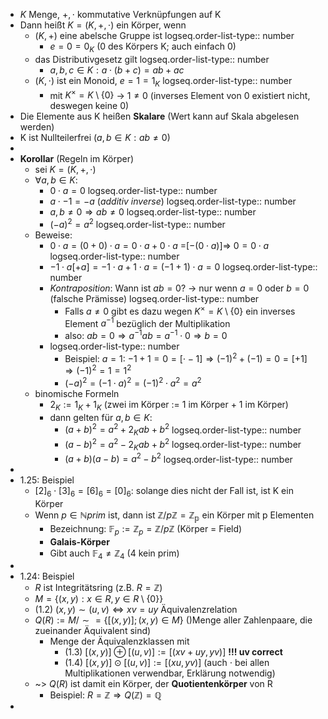 - $K$ Menge, $+,\cdot$ kommutative Verknüpfungen auf K
- Dann heißt $K=(K,+,\cdot)$ ein Körper, wenn
	- $(K,+)$ eine abelsche Gruppe ist
	  logseq.order-list-type:: number
		- $e=0=0_{K}$ (0 des Körpers K; auch einfach 0)
	- das Distributivgesetz gilt
	  logseq.order-list-type:: number
		- $a,b,c\in K:a\cdot(b+c)=ab+ac$
	- $(K,\cdot)$ ist ein Monoid, $e=1=1_{K}$
	  logseq.order-list-type:: number
		- mit $K^{\times}=K\setminus\lbrace0\rbrace$ -> $1\neq0$ (inverses Element von 0 existiert nicht, deswegen keine 0)
- Die Elemente aus K heißen **Skalare** (Wert kann auf Skala abgelesen werden)
- K ist Nullteilerfrei ($a,b\in K:ab\neq0$)
-
- **Korollar** (Regeln im Körper)
	- sei $K=(K,+,\cdot)$
	- $\forall a,b\in K:$
		- $0\cdot a=0$
		  logseq.order-list-type:: number
		- $a\cdot-1=-a$ (*additiv inverse*)
		  logseq.order-list-type:: number
		- $a,b\neq0\Rightarrow ab\neq0$
		  logseq.order-list-type:: number
		- $(-a)^2=a^2$
		  logseq.order-list-type:: number
	- Beweise:
		- $0\cdot a=(0+0)\cdot a=0\cdot a+0\cdot a$ =[$-(0\cdot a)$]=> $0=0\cdot a$
		  logseq.order-list-type:: number
		- $-1\cdot a[+a]=-1\cdot a+1\cdot a=(-1+1)\cdot a=0$
		  logseq.order-list-type:: number
		- *Kontraposition*: Wann ist $ab=0$? -> nur wenn $a=0$ oder $b=0$ (falsche Prämisse)
		  logseq.order-list-type:: number
			- Falls $a\neq0$ gibt es dazu wegen $K^{\times}=K\setminus\lbrace0\rbrace$ ein inverses Element $a^{-1}$ bezüglich der Multiplikation
			- also: $ab=0\Rightarrow a^{-1}ab=a^{-1}\cdot0\Rightarrow b=0$
		- logseq.order-list-type:: number
			- Beispiel: $a=1$: $-1+1=0=[\cdot-1]\Rightarrow(-1)^2+(-1)=0=[+1]\Rightarrow(-1)^2=1=1^2$
			- $(-a)^2=(-1\cdot a)^2=(-1)^2\cdot a^2=a^2$
	- binomische Formeln
		- $2_{K}:=1_{K}+1_{K}$ (zwei im Körper := 1 im Körper + 1 im Körper)
		- dann gelten für $a,b\in K$:
			- $(a+b)^2=a^2+2_{K}ab+b^2$
			  logseq.order-list-type:: number
			- $(a-b)^2=a^2-2_{K}ab+b^2$
			  logseq.order-list-type:: number
			- $(a+b)(a-b)=a^2-b^2$
			  logseq.order-list-type:: number
-
- 1.25: Beispiel
	- $[2]_6\cdot[3]_6=[6]_6=[0]_6$: solange dies nicht der Fall ist, ist K ein Körper
	- Wenn $p\in\mathbb{N}prim$ ist, dann ist $\mathbb{Z}/p\mathbb{Z}=\mathbb{Z_{p}}$ ein Körper mit p Elementen
		- Bezeichnung: $\mathbb{F}_p:=\mathbb{Z}_{p}=\mathbb{Z}/p\mathbb{Z}$ (Körper = Field)
		- **Galais-Körper**
		- Gibt auch $\mathbb{F}_4\neq\mathbb{Z}_4$ (4 kein prim)
-
- 1.24: Beispiel
	- $R$ ist Integritätsring (z.B. $R=\mathbb{Z}$)
	- $M=\lbrace(x,y):x\in R,y\in R\setminus\lbrace0\rbrace\rbrace$
	- (1.2) $(x,y)\sim(u,v)\Leftrightarrow xv=uy$ Äquivalenzrelation
	- $Q(R):=M/\sim=\lbrace[(x,y)];(x,y)\in M\rbrace$ ()Menge aller Zahlenpaare, die zueinander Äquivalent sind)
		- Menge der Äquivalenzklassen mit
			- (1.3) $[(x,y)]\oplus[(u,v)]:=[(xv+uy,yv)]$ **!!! uv correct**
			- (1.4) $[(x,y)]\odot[(u,v)]:=[(xu,yv)]$ (auch $\cdot$ bei allen Multiplikationen verwendbar, Erklärung notwendig)
	- ~> $Q(R)$ ist damit ein Körper, der **Quotientenkörper** von R
		- Beispiel: $R=\mathbb{Z}\Rightarrow Q(\mathbb{Z})=\mathbb{Q}$
-